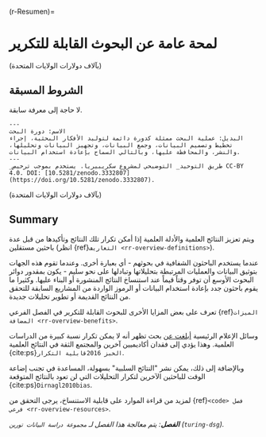 (r-Resumen)=
# لمحة عامة عن البحوث القابلة للتكرير

(بآلاف دولارات الولايات المتحدة)
## الشروط المسبقة

لا حاجة إلى معرفة سابقة.

```{figure} ../figures/research-cycle.jpg
---
الاسم: دورة البحث
البديل: عملية البحث ممثلة كدورة دائمة لتوليد الأفكار البحثية، إجراء تخطيط وتصميم البيانات، وجمع البيانات، وتجهيز البيانات وتحليلها، والنشر، والمحافظة عليها، وبالتالي السماح بإعادة استخدام البيانات. 
---
_طريق التوحيد_ التوضيحي لمشروع سكريبيريا. يستخدم بموجب ترخيص CC-BY 4.0. DOI: [10.5281/zenodo.3332807] (https://doi.org/10.5281/zenodo.3332807).
```

(بآلاف دولارات الولايات المتحدة)
## Summary

ويتم تعزيز النتائج العلمية والأدلة العلمية إذا أمكن تكرار تلك النتائج وتأكيدها من قبل عدة باحثين مستقلين (انظر {ref}`التعاريف <rr-overview-definitions>`).

عندما يستخدم الباحثون الشفافية في بحوثهم - أي بعبارة أخرى. وعندما تقوم هذه الجهات بتوثيق البيانات والعمليات المرتبطة بتحليلاتها وتبادلها على نحو سليم - يكون بمقدور دوائر البحوث الأوسع أن توفر وقتاً قيماً عند استنساخ النتائج المنشورة أو البناء عليها. وكثيرا ما يقوم باحثون جدد بإعادة استخدام البيانات أو الرموز الواردة من المشاريع السابقة للتحقق من النتائج القديمة أو تطوير تحليلات جديدة.

تعرف على بعض المزايا الأخرى للبحوث القابلة للتكرير في الفصل الفرعي {ref}`الميزات المضافة <rr-overview-benefits>`.

وسائل الإعلام الرئيسية [أبلغت عن](https://www.theguardian.com/science/2018/aug/27/attempt-to-replicate-major-social-scientific-findings-of-past-decade-fails) بحث تظهر أنه لا يمكن تكرار نسبة كبيرة من الدراسات العلمية. وهذا يؤدي إلى فقدان أكاديميين آخرين والمجتمع الثقة في النتائج العلمية {cite:ps}`الخبز 2016قابلية التكرار`.

وبالإضافة إلى ذلك، يمكن نشر "النتائج السلبية" بسهولة، المساعدة في تجنب إضاعة الوقت للباحثين الآخرين لتكرار التحليلات التي لن تعود بالنتائج المتوقعة {cite:ps}`Dirnagl2010bias`.

لمزيد من قراءة الموارد على قابلية الاستنساخ، يرجى التحقق من {ref}`<code> فصل فرعي <rr-overview-resources>`.

***الفصل**: يتم معالجة هذا الفصل لـ `مجموعة دراسة البيانات تورين` (`turing-dsg`).*
